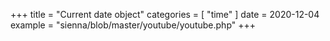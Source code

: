 +++
title = "Current date object"
categories = [ "time" ]
date = 2020-12-04
example = "sienna/blob/master/youtube/youtube.php"
+++
